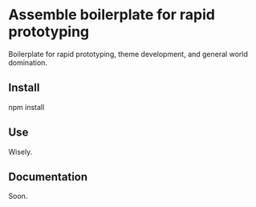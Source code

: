 # Assemble boilerplate for rapid prototyping

Boilerplate for rapid prototyping, theme development, and general world domination.

## Install

npm install

## Use

Wisely.

## Documentation

Soon.
